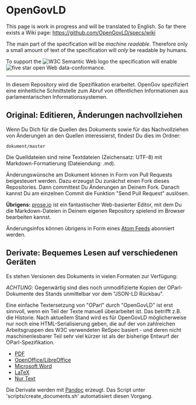 # OpenGovLD

This page is work in progress and will be translated to English. So far there exists a Wiki page: https://github.com/OpenGovLD/specs/wiki

The main part of the specification will be *machine readable*. Therefore only a small amount of text of the specification will _only_ be readable by humans.

To support the ![W3C Semantic Web logo](http://www.w3.org/Icons/SW/sw-horz-w3c.png) the specification will enable <img src="http://lab.linkeddata.deri.ie/2010/lod-badges/img/data-badge-5.png" alt="five star open Web data" />-conformance.

***

In diesem Repository wird die Spezifikation erarbeitet. OpenGov spezifiziert eine einheitliche Schnittstelle zum Abruf von
öffentlichen Informationen aus parlamentarischen Informationssystemen.


Original: Editieren, Änderungen nachvollziehen
----------------------------------------------

Wenn Du Dich für die Quellen des Dokuments sowie für das Nachvollziehen von Änderungen an den Quellen interessierst, findest Du dies im Ordner:

    dokument/master

Die Quelldateien sind reine Textdateien (Zeichensatz: UTF-8) mit Markdown-Formatierung (Dateiendung: .md).

Änderungswünsche am Dokument können in Form von Pull Requests beigesteuert werden. Dazu erzeugst Du zunächst einen Fork dieses Repositories. Dann committest Du Änderungen an Deinem Fork. Danach kannst Du am einzelnen Commit die Funktion "Send Pull Request" auslösen.

**Übrigens:** [prose.io](http://prose.io/) ist ein fantastischer Web-basierter Editor, mit dem Du die Markdown-Dateien in Deinem eigenen Repository spielend im Browser bearbeiten kannst.

Änderungsinfos können übrigens in Form eines [Atom Feeds](https://github.com/OpenGovLD/specs/commits/master.atom) abonniert werden.

Derivate: Bequemes Lesen auf verschiedenen Geräten
--------------------------------------------------

Es stehen Versionen des Dokuments in vielen Formaten zur Verfügung:

*ACHTUNG*: Gegenwärtig sind dies noch unmodifizierte Kopien der OParl-Dokumente des Stands unmittelbar vor dem "JSON-LD Rückbau".

Eine einfache Textersetzung von "OParl" durch "OpenGovLD" ist erst sinnvoll, wenn ein Teil der Texte manuell überarbeitet ist. Das betrifft z.B. die Historie. Nach aktuellem Stand wird es für OpenGovLD möglicherweise nur noch eine HTML-Serialisierung geben, die auf der von zahlreichen Arbeitsgruppen des W3C verwendeten ReSpec basiert - und deren nicht maschinenlesbarer Teil sehr viel kürzer ist als der bisherige Entwurf der OParl-Spezifikation.

* [PDF](https://github.com/OpenGovLD/specs/blob/master/dokument/pdf/document.pdf?raw=true)
* [OpenOffice/LibreOffice](https://github.com/OpenGovLD/specs/blob/master/dokument/odt/document.odt?raw=true)
* [Microsoft Word](https://github.com/OpenGovLD/specs/blob/master/dokument/docx/document.docx?raw=true)
* [LaTeX](https://github.com/OpenGovLD/specs/blob/master/dokument/epub/document.epub?raw=true)
* [Nur Text](https://github.com/OpenGovLD/specs/blob/master/dokument/plain/document.txt?raw=true)

Die Derivate werden mit [Pandoc](http://johnmacfarlane.net/pandoc/) erzeugt. Das Script unter 'scripts/create_documents.sh' automatisiert diesen Vorgang.
